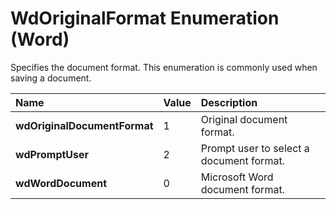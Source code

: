 
# WdOriginalFormat Enumeration (Word)

Specifies the document format. This enumeration is commonly used when saving a document.



|**Name**|**Value**|**Description**|
|:-----|:-----|:-----|
| **wdOriginalDocumentFormat**|1|Original document format.|
| **wdPromptUser**|2|Prompt user to select a document format.|
| **wdWordDocument**|0|Microsoft Word document format.|
